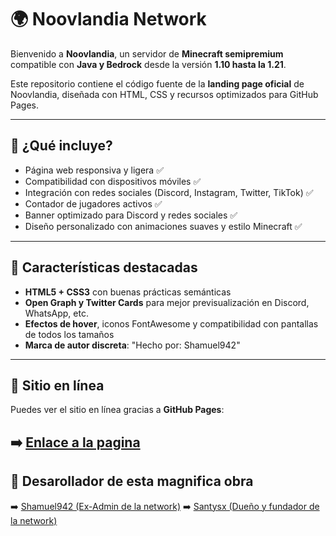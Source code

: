 # 🌍 Noovlandia Network

Bienvenido a **Noovlandia**, un servidor de **Minecraft semipremium** compatible con **Java y Bedrock** desde la versión **1.10 hasta la 1.21**.

Este repositorio contiene el código fuente de la **landing page oficial** de Noovlandia, diseñada con HTML, CSS y recursos optimizados para GitHub Pages.

---

## 🚀 ¿Qué incluye?

- Página web responsiva y ligera ✅  
- Compatibilidad con dispositivos móviles ✅  
- Integración con redes sociales (Discord, Instagram, Twitter, TikTok) ✅  
- Contador de jugadores activos ✅  
- Banner optimizado para Discord y redes sociales ✅  
- Diseño personalizado con animaciones suaves y estilo Minecraft ✅

---

## 🧾 Características destacadas

- **HTML5 + CSS3** con buenas prácticas semánticas
- **Open Graph y Twitter Cards** para mejor previsualización en Discord, WhatsApp, etc.
- **Efectos de hover**, iconos FontAwesome y compatibilidad con pantallas de todos los tamaños
- **Marca de autor discreta**: "Hecho por: Shamuel942"

---

## 🔗 Sitio en línea

Puedes ver el sitio en línea gracias a **GitHub Pages**:

➡️ [Enlace a la pagina](https://noovlandia.fun/)
---

## 📁 Desarollador de esta magnifica obra

➡️ [Shamuel942 (Ex-Admin de la network)](https://github.com/Shamuel942/)
➡️ [Santysx (Dueño y fundador de la network)](https://github.com/Santysx/)
